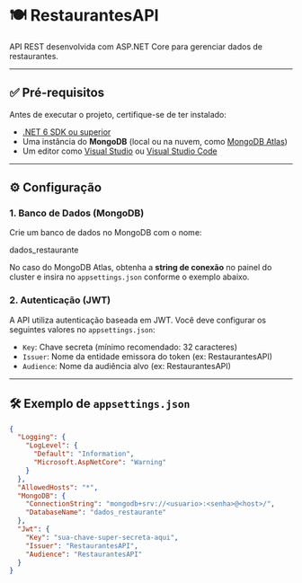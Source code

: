# 🍽️ RestaurantesAPI

API REST desenvolvida com ASP.NET Core para gerenciar dados de restaurantes.

---

## ✅ Pré-requisitos

Antes de executar o projeto, certifique-se de ter instalado:

- [.NET 6 SDK ou superior](https://dotnet.microsoft.com/download)
- Uma instância do **MongoDB** (local ou na nuvem, como [MongoDB Atlas](https://www.mongodb.com/cloud/atlas))
- Um editor como [Visual Studio](https://visualstudio.microsoft.com/) ou [Visual Studio Code](https://code.visualstudio.com/)

---

## ⚙️ Configuração

### 1. Banco de Dados (MongoDB)

Crie um banco de dados no MongoDB com o nome:

dados_restaurante


No caso do MongoDB Atlas, obtenha a **string de conexão** no painel do cluster e insira no `appsettings.json` conforme o exemplo abaixo.

### 2. Autenticação (JWT)

A API utiliza autenticação baseada em JWT. Você deve configurar os seguintes valores no `appsettings.json`:

- `Key`: Chave secreta (mínimo recomendado: 32 caracteres)
- `Issuer`: Nome da entidade emissora do token (ex: RestaurantesAPI)
- `Audience`: Nome da audiência alvo (ex: RestaurantesAPI)

---

## 🛠️ Exemplo de `appsettings.json`

```json
{
  "Logging": {
    "LogLevel": {
      "Default": "Information",
      "Microsoft.AspNetCore": "Warning"
    }
  },
  "AllowedHosts": "*",
  "MongoDB": {
    "ConnectionString": "mongodb+srv://<usuario>:<senha>@<host>/",
    "DatabaseName": "dados_restaurante"
  },
  "Jwt": {
    "Key": "sua-chave-super-secreta-aqui",
    "Issuer": "RestaurantesAPI",
    "Audience": "RestaurantesAPI"
  }
}
